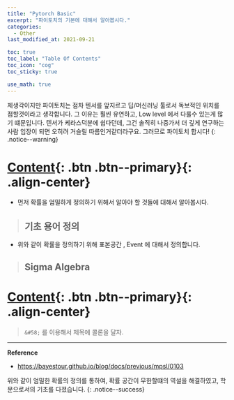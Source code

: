 ```yaml
---
title: "Pytorch Basic"
excerpt: "파이토치의 기본에 대해서 알아봅시다."
categories:
  - Other
last_modified_at: 2021-09-21

toc: true
toc_label: "Table Of Contents"
toc_icon: "cog"
toc_sticky: true

use_math: true
---
```


 제생각이지만 파이토치는 점차 텐서를 앞지르고 딥/머신러닝 툴로서 독보적인 위치를 점할것이라고 생각합니다. 그 이유는 훨씬 유연하고, Low level 에서 다룰수 있는게 많기 떄문입니다. 텐서가 케라스덕분에 쉽다던데, 그건 솔직히 나중가서 더 깊게 연구하는 사람 입장이 되면 오히려 거슬릴 따름인거같더라구요. 그러므로 파이토치 합시다!
{: .notice--warning}

# [Content](#link){: .btn .btn--primary}{: .align-center}

- 먼저 확률을 엄밀하게 정의하기 위해서 알아야 할 것들에 대해서 알아봅시다.

> ## 기초 용어 정의

- 위와 같이 확률을 정의하기 위해 표본공간 , Event 에 대해서 정의합니다.

> ## Sigma Algebra

# [Content](#link){: .btn .btn--primary}{: .align-center}

> `&#58;` 를 이용해서 제목에 콜론을 달자.



---

**Reference**

- <https://bayestour.github.io/blog/docs/previous/mpsl/0103>

위와 같이 엄밀한 확률의 정의를 통하여, 확률 공간이 무한할떄의 역설을 해결하였고, 학문으로서의 기초를 다졌습니다.
{: .notice--success}

